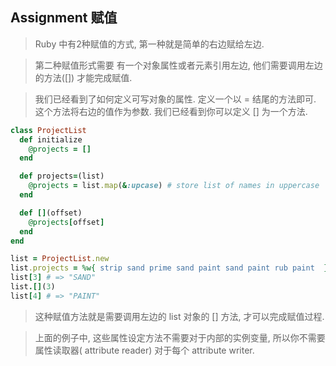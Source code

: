 ## Assignment 赋值

> Ruby 中有2种赋值的方式, 第一种就是简单的右边赋给左边.

> 第二种赋值形式需要 有一个对象属性或者元素引用左边, 他们需要调用左边的方法([]) 才能完成赋值.

> 我们已经看到了如何定义可写对象的属性. 定义一个以 = 结尾的方法即可. 这个方法将右边的值作为参数. 我们已经看到你可以定义 [] 为一个方法. 

```ruby
class ProjectList 
  def initialize
    @projects = []
  end

  def projects=(list)
    @projects = list.map(&:upcase) # store list of names in uppercase 
  end

  def [](offset) 
    @projects[offset]
  end
end

list = ProjectList.new
list.projects = %w{ strip sand prime sand paint sand paint rub paint  }
list[3] # => "SAND"
list.[](3)
list[4] # => "PAINT"

```
> 这种赋值方法就是需要调用左边的 list 对象的 [] 方法, 才可以完成赋值过程.

> 上面的例子中, 这些属性设定方法不需要对于内部的实例变量, 所以你不需要属性读取器( attribute reader) 对于每个 attribute writer.
